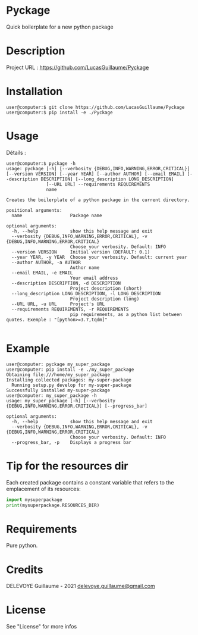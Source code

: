 # Pyckage

Quick boilerplate for a new python package

# Description

Project URL : <https://github.com/LucasGuillaume/Pyckage>

# Installation

```console
user@computer:$ git clone https://github.com/LucasGuillaume/Pyckage
user@computer:$ pip install -e ./Pyckage
```

# Usage

Détails : 

```console
user@computer:$ pyckage -h
usage: pyckage [-h] [--verbosity {DEBUG,INFO,WARNING,ERROR,CRITICAL}] [--version VERSION] [--year YEAR] [--author AUTHOR] [--email EMAIL] [--description DESCRIPTION] [--long_description LONG_DESCRIPTION]
               [--URL URL] --requirements REQUIREMENTS
               name

Creates the boilerplate of a python package in the current directory.

positional arguments:
  name                  Package name

optional arguments:
  -h, --help            show this help message and exit
  --verbosity {DEBUG,INFO,WARNING,ERROR,CRITICAL}, -v {DEBUG,INFO,WARNING,ERROR,CRITICAL}
                        Choose your verbosity. Default: INFO
  --version VERSION     Initial version (DEFAULT: 0.1)
  --year YEAR, -y YEAR  Choose your verbosity. Default: current year
  --author AUTHOR, -a AUTHOR
                        Author name
  --email EMAIL, -e EMAIL
                        Your email address
  --description DESCRIPTION, -d DESCRIPTION
                        Project description (short)
  --long_description LONG_DESCRIPTION, -l LONG_DESCRIPTION
                        Project description (long)
  --URL URL, -u URL     Project's URL
  --requirements REQUIREMENTS, -r REQUIREMENTS
                        pip requirements, as a python list between quotes. Exemple : "[python>=3.7,tqdm]"


```

# Example

```console
user@computer: pyckage my_super_package
user@computer: pip install -e ./my_super_package
Obtaining file:///home/my_super_package
Installing collected packages: my-super-package
  Running setup.py develop for my-super-package
Successfully installed my-super-package
user@computer: my_super_package -h
usage: my_super_package [-h] [--verbosity {DEBUG,INFO,WARNING,ERROR,CRITICAL}] [--progress_bar]

optional arguments:
  -h, --help            show this help message and exit
  --verbosity {DEBUG,INFO,WARNING,ERROR,CRITICAL}, -v {DEBUG,INFO,WARNING,ERROR,CRITICAL}
                        Choose your verbosity. Default: INFO
  --progress_bar, -p    Displays a progress bar
```

# Tip for the resources dir

Each created package contains a constant variable that refers to the emplacement of its resources: 

```python
import mysuperpackage
print(mysuperpackage.RESOURCES_DIR)
```

# Requirements

Pure python.

# Credits

DELEVOYE Guillaume - 2021
delevoye.guillaume@gmail.com

# License


See "License" for more infos
